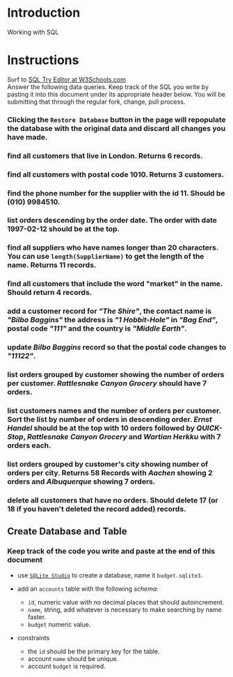 # Introduction

Working with SQL

# Instructions

Surf to [SQL Try Editor at W3Schools.com](https://www.w3schools.com/Sql/tryit.asp?filename=trysql_select_top)  
Answer the following data queries. Keep track of the SQL you write by pasting it into this document under its appropriate header below. You will be submitting that through the regular fork, change, pull process.

### **Clicking the `Restore Database` button in the page will repopulate the database with the original data and discard all changes you have made**.

### find all customers that live in London. Returns 6 records.

### find all customers with postal code 1010. Returns 3 customers.

### find the phone number for the supplier with the id 11. Should be (010) 9984510.

### list orders descending by the order date. The order with date 1997-02-12 should be at the top.

### find all suppliers who have names longer than 20 characters. You can use `length(SupplierName)` to get the length of the name. Returns 11 records.

### find all customers that include the word "market" in the name. Should return 4 records.

### add a customer record for _"The Shire"_, the contact name is _"Bilbo Baggins"_ the address is _"1 Hobbit-Hole"_ in _"Bag End"_, postal code _"111"_ and the country is _"Middle Earth"_.

### update _Bilbo Baggins_ record so that the postal code changes to _"11122"_.

### list orders grouped by customer showing the number of orders per customer. _Rattlesnake Canyon Grocery_ should have 7 orders.

### list customers names and the number of orders per customer. Sort the list by number of orders in descending order. _Ernst Handel_ should be at the top with 10 orders followed by _QUICK-Stop_, _Rattlesnake Canyon Grocery_ and _Wartian Herkku_ with 7 orders each.

### list orders grouped by customer's city showing number of orders per city. Returns 58 Records with _Aachen_ showing 2 orders and _Albuquerque_ showing 7 orders.

### delete all customers that have no orders. Should delete 17 (or 18 if you haven't deleted the record added) records.

## Create Database and Table

### Keep track of the code you write and paste at the end of this document

- use [`SQLite Studio`](https://sqlitestudio.pl/index.rvt) to create a database, name it `budget.sqlite3`.
- add an `accounts` table with the following _schema_:

  - `id`, numeric value with no decimal places that should autoincrement.
  - `name`, string, add whatever is necessary to make searching by name faster.
  - `budget` numeric value.

- constraints
  - the `id` should be the primary key for the table.
  - account `name` should be unique.
  - account `budget` is required.

